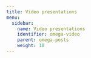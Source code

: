 ```yaml
---
title: Video presentations
menu:
  sidebar:
    name: Video presentations
    identifier: omega-video
    parent: omega-posts
    weight: 10
---
```


